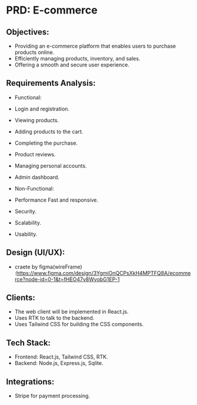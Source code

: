# PRD: E-commerce

## Objectives:

- Providing an e-commerce platform that enables users to purchase products online.
- Efficiently managing products, inventory, and sales.
- Offering a smooth and secure user experience.

## Requirements Analysis:

- Functional:

- Login and registration.
- Viewing products.
- Adding products to the cart.
- Completing the purchase.
- Product reviews.
- Managing personal accounts.
- Admin dashboard.

- Non-Functional:

- Performance Fast and responsive.
- Security.
- Scalability.
- Usability.

## Design (UI/UX):

- craete by figma(wireFrame) :https://www.figma.com/design/3YgmiOnQCPsXkH4MPTFQ8A/ecommerce?node-id=0-1&t=fHEO47v8WvobG1EP-1

## Clients:

- The web client will be implemented in React.js.
- Uses RTK to talk to the backend.
- Uses Tailwind CSS for building the CSS components.

## Tech Stack:

- Frontend: React.js, Tailwind CSS, RTK.
- Backend: Node.js, Express.js, Sqlite.

## Integrations:

- Stripe for payment processing.
